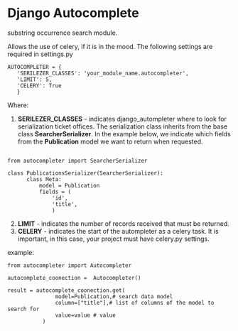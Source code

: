 # Django Autocomplete

substring occurrence search module.

  
Allows the use of celery, if it is in the mood. The following settings are required in settings.py
 ```
 AUTOCOMPLETER = {
    'SERILEZER_CLASSES': 'your_module_name.autocompleter',
    'LIMIT': 5,
    'CELERY': True
    }
 ```
 
Where:
 1. **SERILEZER_CLASSES** - indicates django_autompleter where to look for serialization ticket offices. The serialization class inherits from the base class **SearcherSerializer**. In the example below, we indicate which fields from the **Publication** model we want to return when requested.
  ```

  from autocompleter import SearcherSerializer
  
  class PublicationsSerializer(SearcherSerializer):
        class Meta:
            model = Publication
            fields = (
                'id',
                'title',
                ) 
  ```
2. **LIMIT** - indicates the number of records received that must be returned.
3. **CELERY** - indicates the start of the autompleter as a celery task. It is important, in this case, your project must have celery.py settings.

example:
 ```
from autocompleter import Autocompleter

autocomplete_coonection =  Autocompleter()

result = autocomplete_coonection.get(
                model=Publication,# search data model
                column=["title"],# list of columns of the model to search for
                value=value # value
            )
  ```